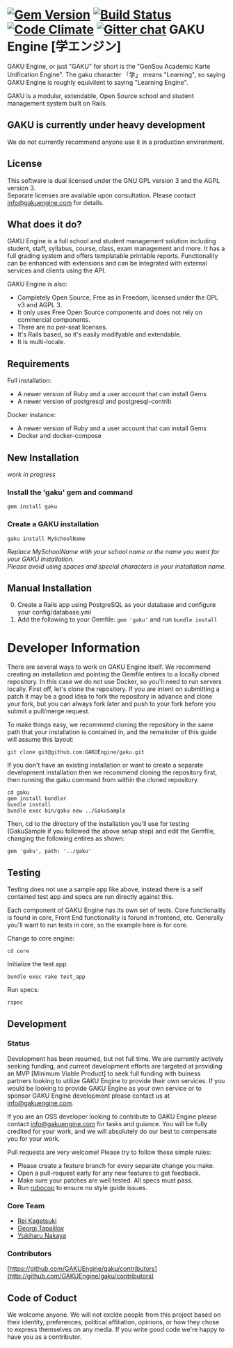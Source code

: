 [![Gem Version](https://badge.fury.io/rb/gaku.svg)](http://badge.fury.io/rb/gaku)
[![Build Status](https://travis-ci.org/GAKUEngine/gaku.svg)](https://travis-ci.org/GAKUEngine/gaku)
[![Code Climate](https://codeclimate.com/github/GAKUEngine/gaku.svg)](https://codeclimate.com/github/GAKUEngine/gaku)
[![Gitter chat](https://badges.gitter.im/GAKUEngine/gaku.svg)](https://gitter.im/GAKUEngine/gaku)
GAKU Engine [学エンジン]
========================
GAKU Engine, or just "GAKU" for short is the "GenSou Academic Karte Unification Engine". The gaku 
character 「学」 means "Learning", so saying GAKU Engine is roughly equivilent to saying 
"Learning Engine".

GAKU is a modular, extendable, Open Source school and student management system built on Rails.

GAKU is currently under heavy development
-----------------------------------------
We do not currently recommend anyone use it in a production environment.

License
-------
This software is dual licensed under the GNU GPL version 3 and the AGPL version 3.   
Separate licenses are available upon consultation. Please contact info@gakuengine.com for details.

What does it do?
----------------
GAKU Engine is a full school and student management solution including student, staff, syllabus, 
course, class, exam management and more. It has a full grading system and offers templatable 
printable reports. Functionality can be enhanced with extensions and can be integrated with 
external services and clients using the API. 

GAKU Engine is also:
* Completely Open Source, Free as in Freedom, licensed under the GPL v3 and AGPL 3.
* It only uses Free Open Source components and does not rely on commercial components.
* There are no per-seat licenses.
* It's Rails based, so it's easily modifyable and extendable.
* It is multi-locale.

Requirements
------------
Full installation:
* A newer version of Ruby and a user account that can install Gems
* A newer version of postgresql and postgresql-contrib

Docker instance:
* A newer version of Ruby and a user account that can install Gems
* Docker and docker-compose

New Installation
----------------
*work in progress*

### Install the 'gaku' gem and command
```shell
gem install gaku
```

### Create a GAKU installation
```shell
gaku install MySchoolName
```
*Replace MySchoolName with your school name or the name you want for your GAKU installation.*  
*Please avoid using spaces and special characters in your installation name.*

Manual Installation
-------------------
0. Create a Rails app using PostgreSQL as your database and configure your config/database.yml
1. Add the following to your Gemfile: ```gem 'gaku'``` and run ```bundle install```

Developer Information
=====================
There are several ways to work on GAKU Engine itself. We recommend creating an installation 
and pointing the Gemfile entires to a locally cloned repository. In this case we do not use 
Docker, so you'll need to run servers locally. First off, let's clone the repository. If 
you are intent on submitting a patch it may be a good idea to fork the repository in advance 
and clone your fork, but you can always fork later and push to your fork before you submit a 
pull/merge request.  
  
To make things easy, we recommend cloning the repository in the same path that your installation 
is contained in, and the remainder of this guide will assume this layout:
```shell
git clone git@github.com:GAKUEngine/gaku.git
```
  
If you don't have an existing installation or want to create a separate development installation 
then we recommend cloning the repository first, then running the gaku command from within the 
cloned repository.
```shell
cd gaku
gem install bundler
bundle install
bundle exec bin/gaku new ../GakuSample
```

Then, cd to the directory of the installation you'll use for testing (GakuSample if you followed 
the above setup step) and edit the Gemfile, changing the following entires as shown:
```
gem 'gaku', path: '../gaku'
```

Testing
-------
Testing does not use a sample app like above, instead there is a self contained test app and 
specs are run directly against this.  
  
Each component of GAKU Engine has its own set of tests. Core functionality is found in core, 
Front End functionality is forund in frontend, etc. Generally you'll want to run tests in core, 
so the example here is for core.
  
Change to core engine:
```shell
cd core
```
  
Initialize the test app
```shell
bundle exec rake test_app
```
  
Run specs:
```
rspec
```

Development
-----------
### Status
Development has been resumed, but not full time. We are currently actively seeking funding, 
and current development efforts are targeted at providing an MVP [Minimum Viable Product] 
to seek full funding with buiness partners looking to utilize GAKU Engine to provide their 
own services. If you would be looking to provide GAKU Engine as your own service or to sponsor 
GAKU Engine development please contact us at info@gakuengine.com.  
  
If you are an OSS developer looking to contribute to GAKU Engine please contact 
info@gakuengine.com for tasks and guiance. You will be fully credited for your work, and we 
will absolutely do our best to compensate you for your work.  
  
Pull requests are very welcome! Please try to follow these simple rules:
* Please create a feature branch for every separate change you make.
* Open a pull-request early for any new features to get feedback.
* Make sure your patches are well tested. All specs must pass.
* Run [rubocop](http://github.com/bbatsov/rubocop) to ensure no style guide issues.

### Core Team
* [Rei Kagetsuki](http://github.com/Kagetsuki)
* [Georgi Tapalilov](http://github.com/tapalilov)
* [Yukiharu Nakaya](http://github.com/snowsunny)

### Contributors

[https://github.com/GAKUEngine/gaku/contributors](http://github.com/GAKUEngine/gaku/contributors)

Code of Coduct
--------------
We welcome anyone. We will not exclde people from this project based on their identity, 
preferences, political affiliation, opinions, or how they chose to express themselves on any 
media. If you write good code we're happy to have you as a contributor.

